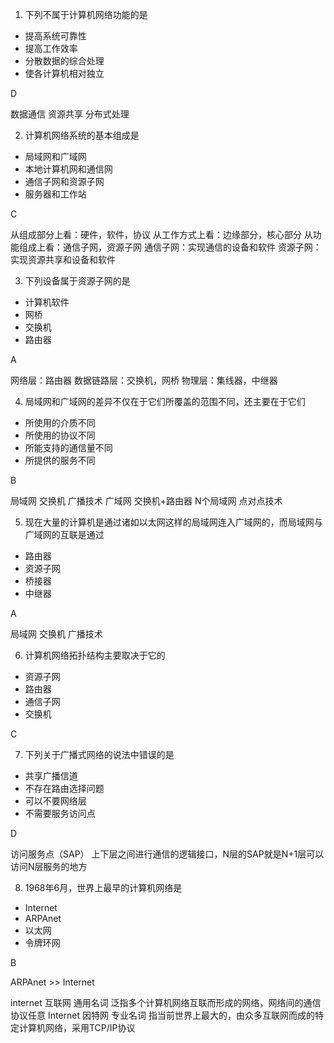 1. 下列不属于计算机网络功能的是

- 提高系统可靠性
- 提高工作效率
- 分散数据的综合处理
- 使各计算机相对独立

D

数据通信 资源共享 分布式处理 

2. 计算机网络系统的基本组成是

- 局域网和广域网
- 本地计算机网和通信网
- 通信子网和资源子网
- 服务器和工作站

C

从组成部分上看：硬件，软件，协议
从工作方式上看：边缘部分，核心部分
从功能组成上看：通信子网，资源子网
通信子网：实现通信的设备和软件
资源子网：实现资源共享和设备和软件

3. 下列设备属于资源子网的是

- 计算机软件
- 网桥
- 交换机
- 路由器

A

网络层：路由器
数据链路层：交换机，网桥
物理层：集线器，中继器

4. 局域网和广域网的差异不仅在于它们所覆盖的范围不同，还主要在于它们

- 所使用的介质不同
- 所使用的协议不同
- 所能支持的通信量不同
- 所提供的服务不同

B

局域网 交换机 广播技术
广域网 交换机+路由器 N个局域网 点对点技术


5. 现在大量的计算机是通过诸如以太网这样的局域网连入广域网的，而局域网与广域网的互联是通过

- 路由器
- 资源子网
- 桥接器
- 中继器

A

局域网 交换机 广播技术

6. 计算机网络拓扑结构主要取决于它的

- 资源子网
- 路由器
- 通信子网
- 交换机

C

7. 下列关于广播式网络的说法中错误的是

- 共享广播信道
- 不存在路由选择问题
- 可以不要网络层
- 不需要服务访问点

D

访问服务点（SAP）
上下层之间进行通信的逻辑接口，N层的SAP就是N+1层可以访问N层服务的地方

8. 1968年6月，世界上最早的计算机网络是

- Internet
- ARPAnet
- 以太网
- 令牌环网

B

ARPAnet >> Internet

internet 互联网 通用名词 泛指多个计算机网络互联而形成的网络，网络间的通信协议任意
Internet 因特网 专业名词 指当前世界上最大的，由众多互联网而成的特定计算机网络，采用TCP/IP协议
